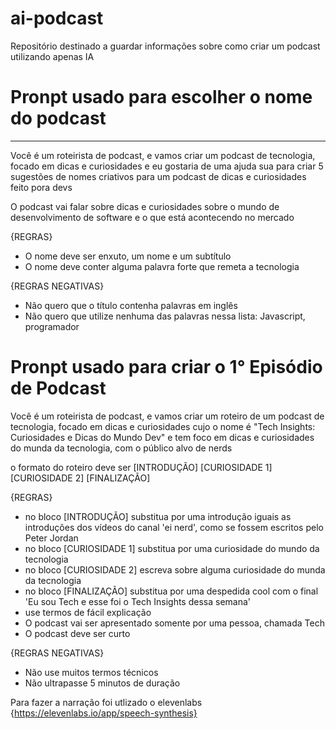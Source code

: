 # ai-podcast
Repositório destinado a guardar informações sobre como criar um podcast utilizando apenas IA 

# Pronpt usado para escolher o nome do podcast

---

Você é um roteirista de podcast, e vamos criar um podcast de tecnologia, focado em dicas e curiosidades  e eu gostaria de uma ajuda sua para criar 5 sugestões
de nomes criativos para um podcast de  dicas e curiosidades feito pora devs

O podcast vai falar sobre dicas e curiosidades sobre o mundo de desenvolvimento de software e o que está acontecendo no mercado

{REGRAS}

- O nome deve ser enxuto, um nome e um subtítulo
- O nome deve conter alguma palavra forte que remeta a tecnologia

{REGRAS NEGATIVAS}

- Não quero que o título contenha palavras em inglês
- Não quero que utilize nenhuma das palavras nessa lista: Javascript, programador

# Pronpt usado para criar o 1° Episódio de Podcast

Você é um roteirista de podcast, e vamos criar um  roteiro de um podcast de tecnologia, focado em dicas e curiosidades  cujo o nome é "Tech Insights: Curiosidades e Dicas do Mundo Dev" e tem foco em dicas e curiosidades do munda da tecnologia,  com o público alvo de nerds

o formato do roteiro deve ser
[INTRODUÇÃO]
[CURIOSIDADE 1]
[CURIOSIDADE 2]
[FINALIZAÇÃO]

{REGRAS}

- no bloco [INTRODUÇÃO] substitua por uma introdução iguais as introduções dos vídeos do canal 'ei nerd', como se fossem escritos pelo Peter Jordan
- no bloco [CURIOSIDADE 1] substitua por uma curiosidade do mundo da tecnologia
- no bloco [CURIOSIDADE 2] escreva sobre alguma curiosidade do munda da tecnologia
- no bloco [FINALIZAÇÃO] substitua por uma despedida cool com o final 'Eu sou Tech e esse foi o Tech Insights dessa semana'
- use termos de fácil explicação
- O podcast vai ser apresentado somente por uma pessoa, chamada Tech
- O podcast deve ser curto

{REGRAS NEGATIVAS}

- Não use muitos termos técnicos
- Não ultrapasse 5 minutos de duração


Para fazer a narração foi utlizado o elevenlabs {https://elevenlabs.io/app/speech-synthesis}
